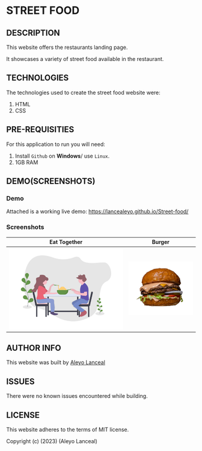# STREET FOOD

## DESCRIPTION

This website offers the restaurants landing page.

It showcases a variety of street food available in the restaurant.

## TECHNOLOGIES

The technologies used to create the street food website were:

1. HTML
2. CSS

## PRE-REQUISITIES

For this application to run you will need:

1. Install `Github` on **Windows**/ use `Linux`.
2. 1GB RAM

## DEMO(SCREENSHOTS)

### Demo
Attached is a working live demo: https://lancealeyo.github.io/Street-food/

### Screenshots
| Eat Together | Burger|
|--------------|-------|
|![Eat](street_food/eating_together.png)|![Burger](street_food/amirali-mirhashemian-sc5sTPMrVfk-unsplash-removebg-preview.png)|

## AUTHOR INFO

This website was built by [Aleyo Lanceal](https://github.com/Lancealeyo/Street-food.git)

## ISSUES

There were no known issues encountered while building.

## LICENSE

This website adheres to the terms of MIT license.

Copyright (c) (2023) (Aleyo Lanceal)

